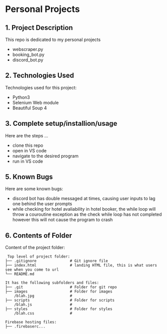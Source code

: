 # Personal Projects

## 1. Project Description
This repo is dedicated to my personal projects 
* webscraper.py
* booking_bot.py
* discord_bot.py
	
## 2. Technologies Used
Technologies used for this project:
* Python3
* Selenium Web module
* Beautiful Soup 4

## 3. Complete setup/installion/usage
Here are the steps ...
* clone this repo
* open in VS code
* navigate to the desired program
* run in VS code

## 5. Known Bugs
Here are some known bugs:
* discord bot has double messaged at times, causing user inputs to lag one behind the user prompts
* while checking for hotel avaliability in hotel booker, the while loop will throw a couroutine exception as the check while loop has not completed however this will not cause the program to crash
	
## 6. Contents of Folder
Content of the project folder:

```
 Top level of project folder: 
├── .gitignore               # Git ignore file
├── index.html               # landing HTML file, this is what users see when you come to url
└── README.md

It has the following subfolders and files:
├── .git                     # Folder for git repo
├── images                   # Folder for images
    /blah.jpg                # 
├── scripts                  # Folder for scripts
    /blah.js                 # 
├── styles                   # Folder for styles
    /blah.css                # 

Firebase hosting files: 
├── .firebaserc...


```


